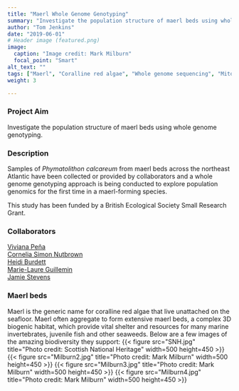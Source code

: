 ```yaml
---
title: "Maerl Whole Genome Genotyping"
summary: "Investigate the population structure of maerl beds using whole genome genotyping."
author: "Tom Jenkins"
date: "2019-06-01"
# Header image (featured.png)
image:
  caption: "Image credit: Mark Milburn"
  focal_point: "Smart"
alt_text: ""
tags: ["Maerl", "Coralline red algae", "Whole genome sequencing", "Mitogenome", "Plastome"]
weight: 3

---
```


### Project Aim
Investigate the population structure of maerl beds using whole genome genotyping.

### Description
Samples of _Phymatolithon calcareum_ from maerl beds across the northeast Atlantic have been collected or provided by collaborators and a whole genome genotyping approach is being conducted to explore population genomics for the first time in a maerl-forming species.

This study has been funded by a British Ecological Society Small Research Grant.

### Collaborators
[Viviana Peña](https://scholar.google.es/citations?user=gbvn59UAAAAJ&hl=fr)  
[Cornelia Simon Nutbrown](https://www.hw.ac.uk/uk/schools/energy-geoscience-infrastructure-society/research/iles/simon-nutbrown-cornelia.htm)  
[Heidi Burdett](https://scholar.google.com/citations?sortby=pubdate&hl=en&user=WEqx528AAAAJ&view_op=list_works)  
[Marie-Laure Guillemin](https://scholar.google.es/citations?user=r3DnKwQAAAAJ&hl=en)  
[Jamie Stevens](https://biosciences.exeter.ac.uk/staff/profile/index.php?web_id=jamie_stevens)


### Maerl beds
Maerl is the generic name for coralline red algae that live unattached on the seafloor. Maerl often aggregate to form extensive maerl beds, a complex 3D biogenic habitat, which provide vital shelter and resources for many marine invertebrates, juvenile fish and other seaweeds. Below are a few images of the amazing biodiversity they support:
{{< figure src="SNH.jpg" title="Photo credit: Scottish National Heritage" width=500 height=450 >}}
{{< figure src="Milburn2.jpg" title="Photo credit: Mark Milburn" width=500 height=450 >}}
{{< figure src="Milburn3.jpg" title="Photo credit: Mark Milburn" width=500 height=450 >}}
{{< figure src="Milburn4.jpg" title="Photo credit: Mark Milburn" width=500 height=450 >}}